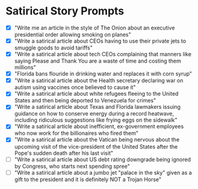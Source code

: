 # Satirical Story Prompts

- [x] "Write me an article in the style of The Onion about an executive presidential order allowing smoking on planes"
- [x] "Write a satirical article about CEOs having to use their private jets to smuggle goods to avoid tariffs"
- [x] "Write a satirical article about tech CEOs complaining that manners like saying Please and Thank You are a waste of time and costing them millions"
- [x] "Florida bans flouride in drinking water and replaces it with corn syrup"
- [x] "Write a satirical article about the Health secretary declaring war on autism using vaccines once believed to cause it"
- [x] "Write a satirical article about white refugees fleeing to the United States and then being deported to Venezuela for crimes"
- [x] "Write a satirical article about Texas and Florida lawmakers issuing guidance on how to conserve energy during a record heatwave, including ridiculous suggestions like frying eggs on the sidewalk"
- [x] "Write a satirical article about inefficient, ex-government employees who now work for the billionaires who fired them"
- [x] "Write a satirical article about the Vatican being nervous about the upcoming visit of the vice-president of the United States after the Pope's sudden death after his last visit"
- [ ] "Write a satirical article about US debt rating downgrade being ignored by Congress, who starts next spending spree"
- [ ] "Write a satirical article about a jumbo jet "palace in the sky" given as a gift to the president and it is definitely NOT a Trojan Horse"
